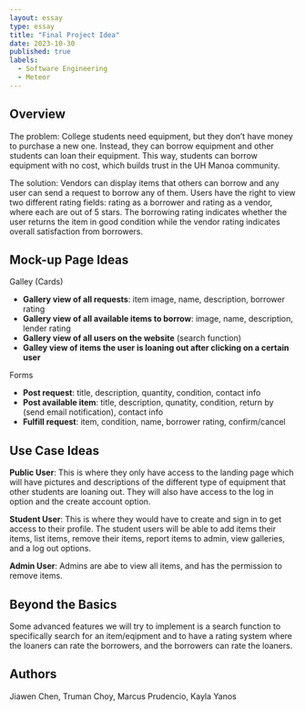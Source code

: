 ```yaml
---
layout: essay
type: essay
title: "Final Project Idea"
date: 2023-10-30
published: true
labels:
  - Software Engineering
  - Meteor
---
```


## Overview
The problem: College students need equipment, but they don’t have money to purchase a new one. Instead, they can borrow equipment and other students can loan their equipment. This way, students can borrow equipment with no cost, which builds trust in the UH Manoa community.

The solution: Vendors can display items that others can borrow and any user can send a request to borrow any of them. Users have the right to view two different rating fields: rating as a borrower and rating as a vendor, where each are out of 5 stars. The borrowing rating indicates whether the user returns the item in good condition while the vendor rating indicates overall satisfaction from borrowers. 

## Mock-up Page Ideas
Galley (Cards)
- **Gallery view of all requests**: item image, name, description, borrower rating
- **Gallery view of all available items to borrow**: image, name, description, lender rating
- **Gallery view of all users on the website** (search function)
- **Galley view of items the user is loaning out after clicking on a certain user**

Forms
- **Post request**: title, description, quantity, condition, contact info
- **Post available item**: title, description, qunatity, condition, return by (send email notification), contact info
- **Fulfill request**: item, condition, name, borrower rating, confirm/cancel

## Use Case Ideas
**Public User**: This is where they only have access to the landing page which will have pictures and descriptions of the different type of equipment that other students are loaning out. They will also have access to the log in option and the create account option.

**Student User**: This is where they would have to create and sign in to get access to their profile. The student users will be able to add items their items, list items, remove their items, report items to admin, view galleries, and a log out options. 

**Admin User**: Admins are abe to view all items, and has the permission to remove items.

## Beyond the Basics
Some advanced features we will try to implement is a search function to specifically search for an item/eqipment and to have a rating system where the loaners can rate the borrowers, and the borrowers can rate the loaners.

## Authors
Jiawen Chen, Truman Choy, Marcus Prudencio, Kayla Yanos
